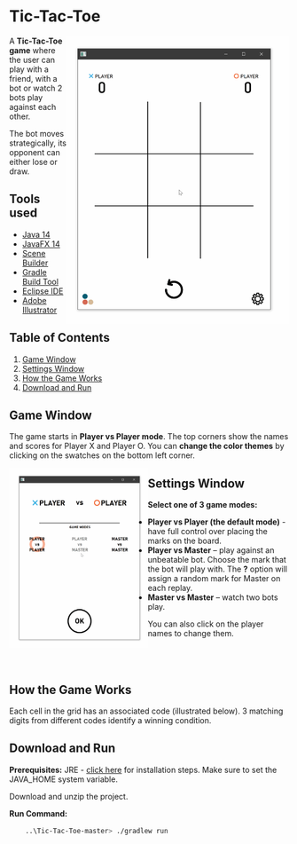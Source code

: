 

# Tic-Tac-Toe

<p align = "right">
  <img src="https://github.com/llisaeva/Tic-Tac-Toe/blob/master/demo_images/TicTacToe-Gameplay.gif" align ="right" alt="animated" width= "400"/>
</p>

A __Tic-Tac-Toe game__ where the user can play with a friend,
with a bot or watch 2 bots play against each other.

The bot moves strategically, its opponent can either lose or draw.

## Tools used
- [Java 14](https://www.oracle.com/java/technologies/javase-downloads.html)
- [JavaFX 14](https://openjfx.io/)
- [Scene Builder](https://gluonhq.com/products/scene-builder/)
- [Gradle Build Tool](https://gradle.org/)
- [Eclipse IDE](https://www.eclipse.org/eclipseide/)
- [Adobe Illustrator](https://www.adobe.com/products/illustrator.html)

## Table of Contents
1. [Game Window](#game-window)
2. [Settings Window](#settings-window)
3. [How the Game Works](#how-the-game-works)
4. [Download and Run](#download-and-run)

## Game Window
The game starts in __Player vs Player mode__. The top corners show the names and scores for Player X and Player O.
You can __change the color themes__ by clicking on the swatches on the bottom left corner.

<p align = "right">
  <img src="https://github.com/llisaeva/Tic-Tac-Toe/blob/master/demo_images/TicTacToe-Options.gif" align ="left" alt="animated" width= "250"/>
</p>

## Settings Window
__Select one of 3 game modes:__
- __Player vs Player (the default mode)__ - have full control over placing the marks on the board.
- __Player vs Master__ – play against an unbeatable bot. Choose the mark that the bot will play with. The __?__ option will assign a random mark for Master on each replay.
- __Master vs Master__ – watch two bots play.

You can also click on the player names to change them. <br><br><br><br>

## How the Game Works
Each cell in the grid has an associated code (illustrated below). 3 matching digits from different codes identify a winning condition.


## Download and Run
__Prerequisites:__ 
JRE - [click here](https://docs.oracle.com/goldengate/1212/gg-winux/GDRAD/java.htm#BGBFJHAB) for installation steps.
Make sure to set the JAVA_HOME system variable.

Download and unzip the project.

__Run Command:__

```bash
    ..\Tic-Tac-Toe-master> ./gradlew run
```
